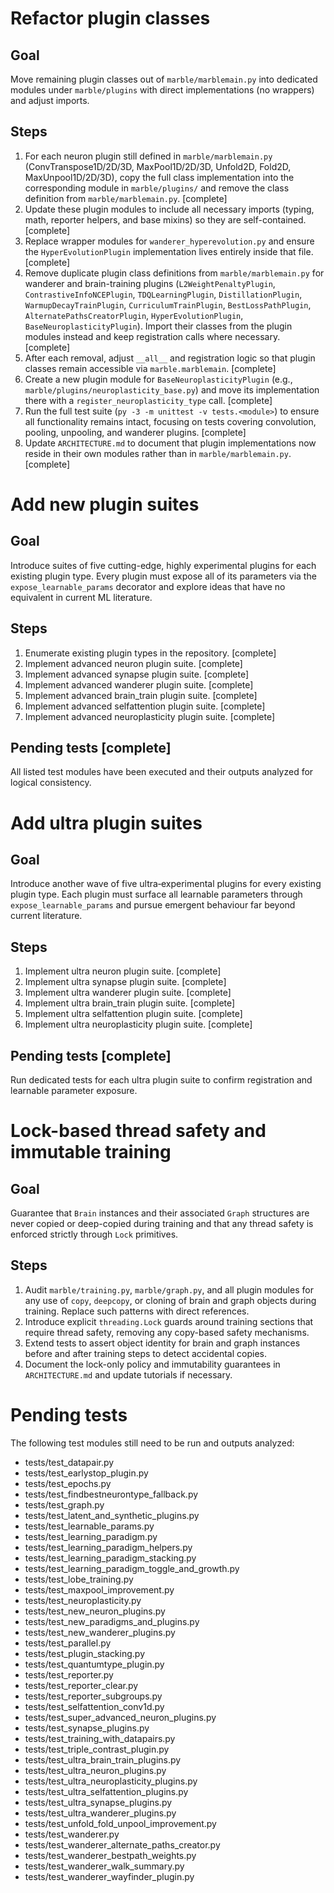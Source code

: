 # Refactor plugin classes

## Goal
Move remaining plugin classes out of `marble/marblemain.py` into dedicated modules under `marble/plugins` with direct implementations (no wrappers) and adjust imports.

## Steps
1. For each neuron plugin still defined in `marble/marblemain.py` (ConvTranspose1D/2D/3D, MaxPool1D/2D/3D, Unfold2D, Fold2D, MaxUnpool1D/2D/3D), copy the full class implementation into the corresponding module in `marble/plugins/` and remove the class definition from `marble/marblemain.py`. [complete]
2. Update these plugin modules to include all necessary imports (typing, math, reporter helpers, and base mixins) so they are self-contained. [complete]
3. Replace wrapper modules for `wanderer_hyperevolution.py` and ensure the `HyperEvolutionPlugin` implementation lives entirely inside that file. [complete]
4. Remove duplicate plugin class definitions from `marble/marblemain.py` for wanderer and brain-training plugins (`L2WeightPenaltyPlugin`, `ContrastiveInfoNCEPlugin`, `TDQLearningPlugin`, `DistillationPlugin`, `WarmupDecayTrainPlugin`, `CurriculumTrainPlugin`, `BestLossPathPlugin`, `AlternatePathsCreatorPlugin`, `HyperEvolutionPlugin`, `BaseNeuroplasticityPlugin`). Import their classes from the plugin modules instead and keep registration calls where necessary. [complete]
5. After each removal, adjust `__all__` and registration logic so that plugin classes remain accessible via `marble.marblemain`. [complete]
6. Create a new plugin module for `BaseNeuroplasticityPlugin` (e.g., `marble/plugins/neuroplasticity_base.py`) and move its implementation there with a `register_neuroplasticity_type` call. [complete]
7. Run the full test suite (`py -3 -m unittest -v tests.<module>`) to ensure all functionality remains intact, focusing on tests covering convolution, pooling, unpooling, and wanderer plugins. [complete]
8. Update `ARCHITECTURE.md` to document that plugin implementations now reside in their own modules rather than in `marble/marblemain.py`. [complete]

# Add new plugin suites

## Goal
Introduce suites of five cutting-edge, highly experimental plugins for each
existing plugin type. Every plugin must expose all of its parameters via the
`expose_learnable_params` decorator and explore ideas that have no equivalent
in current ML literature.

## Steps
1. Enumerate existing plugin types in the repository. [complete]
2. Implement advanced neuron plugin suite. [complete]
3. Implement advanced synapse plugin suite. [complete]
4. Implement advanced wanderer plugin suite. [complete]
5. Implement advanced brain_train plugin suite. [complete]
6. Implement advanced selfattention plugin suite. [complete]
7. Implement advanced neuroplasticity plugin suite. [complete]

## Pending tests [complete]

All listed test modules have been executed and their outputs analyzed for
logical consistency.

# Add ultra plugin suites

## Goal
Introduce another wave of five ultra‑experimental plugins for every existing
plugin type. Each plugin must surface all learnable parameters through
`expose_learnable_params` and pursue emergent behaviour far beyond current
literature.

## Steps
1. Implement ultra neuron plugin suite. [complete]
2. Implement ultra synapse plugin suite. [complete]
3. Implement ultra wanderer plugin suite. [complete]
4. Implement ultra brain_train plugin suite. [complete]
5. Implement ultra selfattention plugin suite. [complete]
6. Implement ultra neuroplasticity plugin suite. [complete]

## Pending tests [complete]
Run dedicated tests for each ultra plugin suite to confirm registration and
learnable parameter exposure.

# Lock-based thread safety and immutable training

## Goal
Guarantee that `Brain` instances and their associated `Graph` structures are
never copied or deep-copied during training and that any thread safety is
enforced strictly through `Lock` primitives.

## Steps
1. Audit `marble/training.py`, `marble/graph.py`, and all plugin modules for
   any use of `copy`, `deepcopy`, or cloning of brain and graph objects during
   training. Replace such patterns with direct references.
2. Introduce explicit `threading.Lock` guards around training sections that
   require thread safety, removing any copy-based safety mechanisms.
3. Extend tests to assert object identity for brain and graph instances before
   and after training steps to detect accidental copies.
4. Document the lock-only policy and immutability guarantees in
   `ARCHITECTURE.md` and update tutorials if necessary.

# Pending tests

The following test modules still need to be run and outputs analyzed:
- tests/test_datapair.py
- tests/test_earlystop_plugin.py
- tests/test_epochs.py
- tests/test_findbestneurontype_fallback.py
- tests/test_graph.py
- tests/test_latent_and_synthetic_plugins.py
- tests/test_learnable_params.py
- tests/test_learning_paradigm.py
- tests/test_learning_paradigm_helpers.py
- tests/test_learning_paradigm_stacking.py
- tests/test_learning_paradigm_toggle_and_growth.py
- tests/test_lobe_training.py
- tests/test_maxpool_improvement.py
- tests/test_neuroplasticity.py
- tests/test_new_neuron_plugins.py
- tests/test_new_paradigms_and_plugins.py
- tests/test_new_wanderer_plugins.py
- tests/test_parallel.py
- tests/test_plugin_stacking.py
- tests/test_quantumtype_plugin.py
- tests/test_reporter.py
- tests/test_reporter_clear.py
- tests/test_reporter_subgroups.py
- tests/test_selfattention_conv1d.py
- tests/test_super_advanced_neuron_plugins.py
- tests/test_synapse_plugins.py
- tests/test_training_with_datapairs.py
- tests/test_triple_contrast_plugin.py
- tests/test_ultra_brain_train_plugins.py
- tests/test_ultra_neuron_plugins.py
- tests/test_ultra_neuroplasticity_plugins.py
- tests/test_ultra_selfattention_plugins.py
- tests/test_ultra_synapse_plugins.py
- tests/test_ultra_wanderer_plugins.py
- tests/test_unfold_fold_unpool_improvement.py
- tests/test_wanderer.py
- tests/test_wanderer_alternate_paths_creator.py
- tests/test_wanderer_bestpath_weights.py
- tests/test_wanderer_walk_summary.py
- tests/test_wanderer_wayfinder_plugin.py
